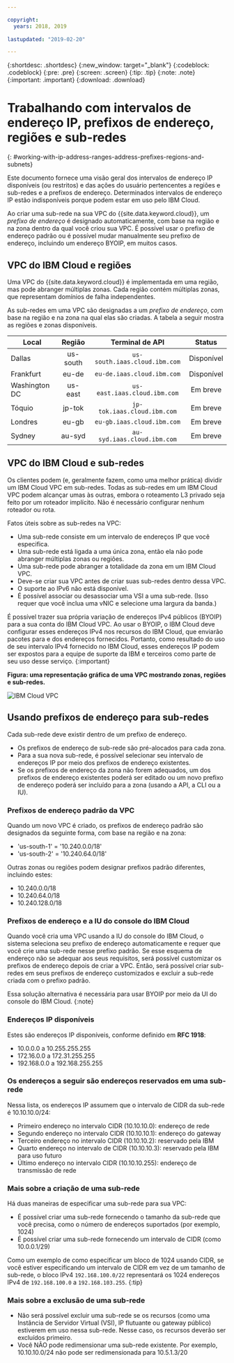 ```yaml
---

copyright:
  years: 2018, 2019
  
lastupdated: "2019-02-20"

---
```


{:shortdesc: .shortdesc}
{:new_window: target="_blank"}
{:codeblock: .codeblock}
{:pre: .pre}
{:screen: .screen}
{:tip: .tip}
{:note: .note}
{:important: .important}
{:download: .download}

# Trabalhando com intervalos de endereço IP, prefixos de endereço, regiões e sub-redes 
{: #working-with-ip-address-ranges-address-prefixes-regions-and-subnets}

Este documento fornece uma visão geral dos intervalos de endereço IP disponíveis (ou restritos) e das ações do usuário pertencentes a regiões e sub-redes e a prefixos de endereço. Determinados intervalos de endereço IP estão indisponíveis porque podem estar em uso pelo IBM Cloud.  

Ao criar uma sub-rede na sua VPC do {{site.data.keyword.cloud}}, um _prefixo de endereço_ é designado automaticamente, com base na região e na zona dentro da qual você criou sua VPC. É possível usar o prefixo de endereço padrão ou é possível mudar manualmente seu prefixo de endereço, incluindo um endereço BYOIP, em muitos casos. 

## VPC do IBM Cloud e regiões

Uma VPC do {{site.data.keyword.cloud}} é implementada em uma região, mas pode abranger múltiplas zonas. Cada região contém múltiplas zonas, que representam domínios de falha independentes.

As sub-redes em uma VPC são designadas a um _prefixo de endereço_, com base na região e na zona na qual elas são criadas. A tabela a seguir mostra as regiões e zonas disponíveis. 

|   Local        | Região | Terminal de API | Status |
| ------- | :------: | :------: |:------: |
| Dallas | us-south | `us-south.iaas.cloud.ibm.com`| Disponível |
| Frankfurt | eu-de | `eu-de.iaas.cloud.ibm.com`| Disponível |
| Washington DC | us-east | `us-east.iaas.cloud.ibm.com`| Em breve |
| Tóquio | jp-tok | `jp-tok.iaas.cloud.ibm.com`| Em breve |
| Londres | eu-gb | `eu-gb.iaas.cloud.ibm.com`| Em breve |
| Sydney | au-syd | `au-syd.iaas.cloud.ibm.com`| Em breve |

## VPC do IBM Cloud e sub-redes

Os clientes podem (e, geralmente fazem, como uma melhor prática) dividir um IBM Cloud VPC em sub-redes. Todas as sub-redes em um IBM Cloud VPC podem alcançar umas às outras, embora o roteamento L3 privado seja feito por um roteador implícito. Não é necessário configurar nenhum roteador ou rota. 

Fatos úteis sobre as sub-redes na VPC:

* Uma sub-rede consiste em um intervalo de endereços IP que você especifica. 
* Uma sub-rede está ligada a uma única zona, então ela não pode abranger múltiplas zonas ou regiões.
* Uma sub-rede pode abranger a totalidade da zona em um IBM Cloud VPC. 
* Deve-se criar sua VPC antes de criar suas sub-redes dentro dessa VPC.
* O suporte ao IPv6 não está disponível.
* É possível associar ou desassociar uma VSI a uma sub-rede. (Isso requer que você inclua uma vNIC e selecione uma largura da banda.)

É possível trazer sua própria variação de endereços IPv4 públicos (BYOIP) para a sua conta do IBM Cloud VPC. Ao usar o BYOIP, o IBM Cloud deve configurar esses endereços IPv4 nos recursos do IBM Cloud, que enviarão pacotes para e dos endereços fornecidos. Portanto, como resultado do uso de seu intervalo IPv4 fornecido no IBM Cloud, esses endereços IP podem ser expostos para a equipe de suporte da IBM e terceiros como parte de seu uso desse serviço.
{:important}

**Figura: uma representação gráfica de uma VPC mostrando zonas, regiões e sub-redes.**

![IBM Cloud VPC](images/vpc-experience.png)

## Usando prefixos de endereço para sub-redes

Cada sub-rede deve existir dentro de um prefixo de endereço.
 * Os prefixos de endereço de sub-rede são pré-alocados para cada zona.
 * Para a sua nova sub-rede, é possível selecionar seu intervalo de endereços IP por meio dos prefixos de endereço existentes.
 * Se os prefixos de endereço da zona não forem adequados, um dos prefixos de endereço existentes poderá ser editado ou um novo prefixo de endereço poderá ser incluído para a zona (usando a API, a CLI ou a IU).
 
### Prefixos de endereço padrão da VPC
 
Quando um novo VPC é criado, os prefixos de endereço padrão são designados da seguinte forma, com base na região e na zona:
 
* 'us-south-1' = '10.240.0.0/18'
* 'us-south-2' = '10.240.64.0/18'

Outras zonas ou regiões podem designar prefixos padrão diferentes, incluindo estes:
 
 * 10.240.0.0/18
 * 10.240.64.0/18
 * 10.240.128.0/18
 
### Prefixos de endereço e a IU do console do IBM Cloud
 
Quando você cria uma VPC usando a IU do console do IBM Cloud, o sistema seleciona seu prefixo de endereço automaticamente e requer que você crie uma sub-rede nesse prefixo padrão. Se esse esquema de endereço não se adequar aos seus requisitos, será possível customizar os prefixos de endereço depois de criar a VPC. Então, será possível criar sub-redes em seus prefixos de endereço customizados e excluir a sub-rede criada com o prefixo padrão.
 
Essa solução alternativa é necessária para usar BYOIP por meio da UI do console do IBM Cloud.
{:note}

### Endereços IP disponíveis

Estes são endereços IP disponíveis, conforme definido em **RFC 1918**:

 * 10.0.0.0 a 10.255.255.255
 * 172.16.0.0 a 172.31.255.255
 * 192.168.0.0 a 192.168.255.255

### Os endereços a seguir são endereços reservados em uma sub-rede

Nessa lista, os endereços IP assumem que o intervalo de CIDR da sub-rede é 10.10.10.0/24:

  * Primeiro endereço no intervalo CIDR (10.10.10.0): endereço de rede
  * Segundo endereço no intervalo CIDR (10.10.10.1): endereço do gateway
  * Terceiro endereço no intervalo CIDR (10.10.10.2): reservado pela IBM
  * Quarto endereço no intervalo de CIDR (10.10.10.3): reservado pela IBM para uso futuro
  * Último endereço no intervalo CIDR (10.10.10.255): endereço de transmissão de rede

### Mais sobre a criação de uma sub-rede

Há duas maneiras de especificar uma sub-rede para sua VPC:
  * É possível criar uma sub-rede fornecendo o tamanho da sub-rede que você precisa, como o número de endereços suportados (por exemplo, 1024)
  * É possível criar uma sub-rede fornecendo um intervalo de CIDR (como 10.0.0.1/29)
  
Como um exemplo de como especificar um bloco de 1024 usando CIDR, se você estiver especificando um intervalo de CIDR em vez de um tamanho de sub-rede, o bloco IPv4 `192.168.100.0/22` representará os 1024 endereços IPv4 de `192.168.100.0` a `192.168.103.255`.
{:tip}

### Mais sobre a exclusão de uma sub-rede
  * Não será possível excluir uma sub-rede se os recursos (como uma Instância de Servidor Virtual (VSI), IP flutuante ou gateway público) estiverem em uso nessa sub-rede. Nesse caso, os recursos deverão ser excluídos primeiro.
  * Você NÃO pode redimensionar uma sub-rede existente. Por exemplo, 10.10.10.0/24 não pode ser redimensionada para 10.5.1.3/20
